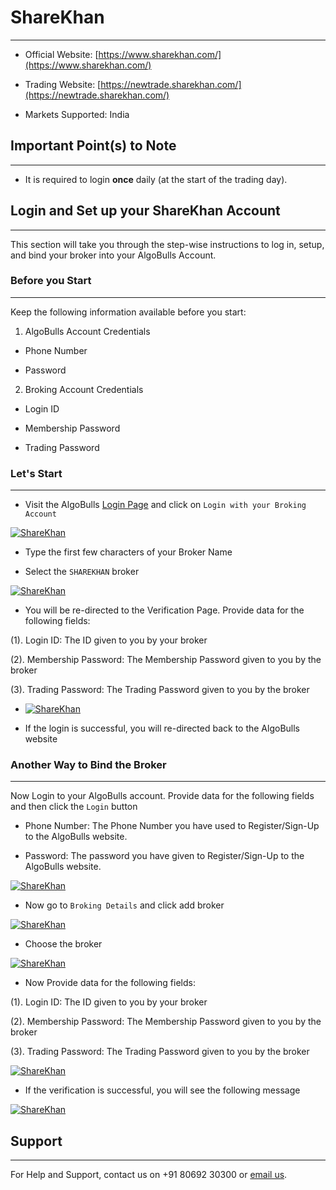 # ShareKhan
---

* Official Website: [https://www.sharekhan.com/](https://www.sharekhan.com/)

* Trading Website: [https://newtrade.sharekhan.com/](https://newtrade.sharekhan.com/)

* Markets Supported: India

## Important Point(s) to Note
---
* It is required to login **once** daily (at the start of the trading day).

## Login and Set up your ShareKhan Account 
---
This section will take you through the step-wise instructions to log in, setup, and bind your broker into your AlgoBulls Account.

### Before you Start
---
Keep the following information available before you start:

1) AlgoBulls Account Credentials

* Phone Number

* Password

2) Broking Account Credentials

* Login ID

* Membership Password

* Trading Password

### Let's Start
---
* Visit the AlgoBulls [Login Page](https://app.algobulls.com/user/login) and click on `Login with your Broking Account`

[ ![ShareKhan](imgs/algo_home.png "Click to Enlarge or Ctrl+Click to open in a new Tab") ](imgs/algo_home.png)

* Type the first few characters of your Broker Name

* Select the `SHAREKHAN` broker

[ ![ShareKhan](imgs/sharekhan/sharekhan_login.png "Click to Enlarge or Ctrl+Click to open in a new Tab") ](imgs/sharekhan/sharekhan_login.png)

* You will be re-directed to the Verification Page. Provide data for the following fields:

(1). Login ID: The ID given to you by your broker

(2). Membership Password: The Membership Password given to you by the broker

(3). Trading Password: The Trading Password given to you by the broker

* [ ![ShareKhan](imgs/sharekhan/sharekhan_credentials.png "Click to Enlarge or Ctrl+Click to open in a new Tab") ](imgs/sharekhan/sharekhan_credentials.png)

* If the login is successful, you will re-directed back to the AlgoBulls website

### Another Way to Bind the Broker
---

Now Login to your AlgoBulls account. Provide data for the following fields and then click the `Login` button

* Phone Number: The Phone Number you have used to Register/Sign-Up to the AlgoBulls website.

* Password: The password you have given to Register/Sign-Up to the AlgoBulls website.

[ ![ShareKhan](imgs/sign-in-2.png "Click to Enlarge or Ctrl+Click to open in a new Tab") ](imgs/sign-in-2.png)

* Now go to `Broking Details` and click add broker

[ ![ShareKhan](imgs/brokingdetails.png "Click to Enlarge or Ctrl+Click to open in a new Tab") ](imgs/brokingdetails.png)

* Choose the broker 

[ ![ShareKhan](imgs/sharekhan/sharekhan.png "Click to Enlarge or Ctrl+Click to open in a new Tab") ](imgs/sharekhan/sharekhan.png)

* Now Provide data for the following fields:

(1). Login ID: The ID given to you by your broker

(2). Membership Password: The Membership Password given to you by the broker

(3). Trading Password: The Trading Password given to you by the broker 

[ ![ShareKhan](imgs/sharekhan/sharekhan_2.png "Click to Enlarge or Ctrl+Click to open in a new Tab") ](imgs/sharekhan/sharekhan_2.png)

* If the verification is successful, you will see the following message

[ ![ShareKhan](imgs/success_login.png "Click to Enlarge or Ctrl+Click to open in a new Tab") ](imgs/success_login.png)

## Support
---
For Help and Support, contact us on +91 80692 30300 or [email us](mailto:support@algobulls.com).
